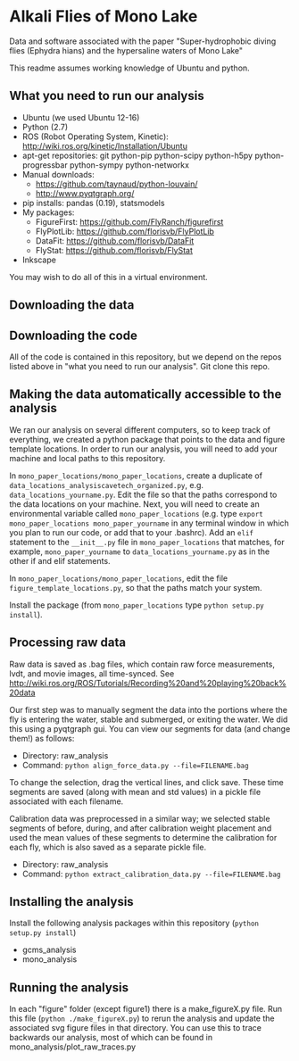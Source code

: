 # Alkali Flies of Mono Lake
Data and software associated with the paper "Super-hydrophobic diving flies (Ephydra hians) and the hypersaline waters of Mono Lake"

This readme assumes working knowledge of Ubuntu and python.

## What you need to run our analysis
* Ubuntu (we used Ubuntu 12-16)
* Python (2.7)
* ROS (Robot Operating System, Kinetic): http://wiki.ros.org/kinetic/Installation/Ubuntu
* apt-get repositories: git python-pip python-scipy python-h5py python-progressbar python-sympy python-networkx
* Manual downloads: 
  * https://github.com/taynaud/python-louvain/
  * http://www.pyqtgraph.org/
* pip installs: pandas (0.19), statsmodels
* My packages:
  * FigureFirst: https://github.com/FlyRanch/figurefirst
  * FlyPlotLib: https://github.com/florisvb/FlyPlotLib
  * DataFit: https://github.com/florisvb/DataFit
  * FlyStat: https://github.com/florisvb/FlyStat
* Inkscape

You may wish to do all of this in a virtual environment.

## Downloading the data

## Downloading the code
All of the code is contained in this repository, but we depend on the repos listed above in "what you need to run our analysis". Git clone this repo. 

## Making the data automatically accessible to the analysis
We ran our analysis on several different computers, so to keep track of everything, we created a python package that points to the data and figure template locations. In order to run our analysis, you will need to add your machine and local paths to this repository. 

In `mono_paper_locations/mono_paper_locations`, create a duplicate of `data_locations_analysiscavetech_organized.py`, e.g. `data_locations_yourname.py`. Edit the file so that the paths correspond to the data locations on your machine. Next, you will need to create an environmental variable called `mono_paper_locations` (e.g. type `export mono_paper_locations mono_paper_yourname` in any terminal window in which you plan to run our code, or add that to your .bashrc). Add an `elif` statement to the `__init__.py` file in `mono_paper_locations` that matches, for example, `mono_paper_yourname` to  `data_locations_yourname.py` as in the other if and elif statements.

In `mono_paper_locations/mono_paper_locations`, edit the file `figure_template_locations.py`, so that the paths match your system.

Install the package (from `mono_paper_locations` type `python setup.py install`). 

## Processing raw data
Raw data is saved as .bag files, which contain raw force measurements, lvdt, and movie images, all time-synced. See http://wiki.ros.org/ROS/Tutorials/Recording%20and%20playing%20back%20data

Our first step was to manually segment the data into the portions where the fly is entering the water, stable and submerged, or exiting the water. We did this using a pyqtgraph gui. You can view our segments for data (and change them!) as follows:

* Directory: raw_analysis
* Command: `python align_force_data.py --file=FILENAME.bag`

To change the selection, drag the vertical lines, and click save. These time segments are saved (along with mean and std values) in a pickle file associated with each filename.

Calibration data was preprocessed in a similar way; we selected stable segments of before, during, and after calibration weight placement and used the mean values of these segments to determine the calibration for each fly, which is also saved as a separate pickle file. 

* Directory: raw_analysis
* Command: `python extract_calibration_data.py --file=FILENAME.bag`

## Installing the analysis

Install the following analysis packages within this repository (`python setup.py install`)
* gcms_analysis
* mono_analysis

## Running the analysis

In each "figure" folder (except figure1) there is a make_figureX.py file. Run this file (`python ./make_figureX.py`) to rerun the analysis and update the associated svg figure files in that directory. You can use this to trace backwards our analysis, most of which can be found in mono_analysis/plot_raw_traces.py
